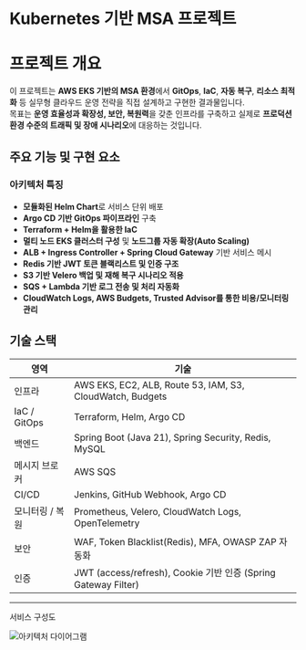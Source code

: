 # Kubernetes 기반 MSA 프로젝트

# 프로젝트 개요
이 프로젝트는 **AWS EKS 기반의 MSA 환경**에서 **GitOps**, **IaC**, **자동 복구**, **리소스 최적화** 등 실무형 클라우드 운영 전략을 직접 설계하고 구현한 결과물입니다.  
목표는 **운영 효율성과 확장성, 보안, 복원력**을 갖춘 인프라를 구축하고 실제로 **프로덕션 환경 수준의 트래픽 및 장애 시나리오**에 대응하는 것입니다.

## 주요 기능 및 구현 요소

### 아키텍처 특징
- **모듈화된 Helm Chart**로 서비스 단위 배포
- **Argo CD 기반 GitOps 파이프라인** 구축
- **Terraform + Helm을 활용한 IaC**
- **멀티 노드 EKS 클러스터 구성** 및 **노드그룹 자동 확장(Auto Scaling)**
- **ALB + Ingress Controller + Spring Cloud Gateway** 기반 서비스 메시
- **Redis 기반 JWT 토큰 블랙리스트 및 인증 구조**
- **S3 기반 Velero 백업 및 재해 복구 시나리오 적용**
- **SQS + Lambda 기반 로그 전송 및 처리 자동화**
- **CloudWatch Logs, AWS Budgets, Trusted Advisor를 통한 비용/모니터링 관리**


## 기술 스택

| 영역            | 기술 |
|-----------------|------|
| 인프라          | AWS EKS, EC2, ALB, Route 53, IAM, S3, CloudWatch, Budgets |
| IaC / GitOps    | Terraform, Helm, Argo CD |
| 백엔드          | Spring Boot (Java 21), Spring Security, Redis, MySQL |
| 메시지 브로커   | AWS SQS |
| CI/CD           | Jenkins, GitHub Webhook, Argo CD |
| 모니터링 / 복원 | Prometheus, Velero, CloudWatch Logs, OpenTelemetry |
| 보안            | WAF, Token Blacklist(Redis), MFA, OWASP ZAP 자동화 |
| 인증            | JWT (access/refresh), Cookie 기반 인증 (Spring Gateway Filter) |

---
 서비스 구성도

![아키텍처 다이어그램](<img width="11768" height="13316" alt="image" src="https://github.com/user-attachments/assets/33c4782a-ce48-49ce-90e0-96ccbb7afac2" />
) 




